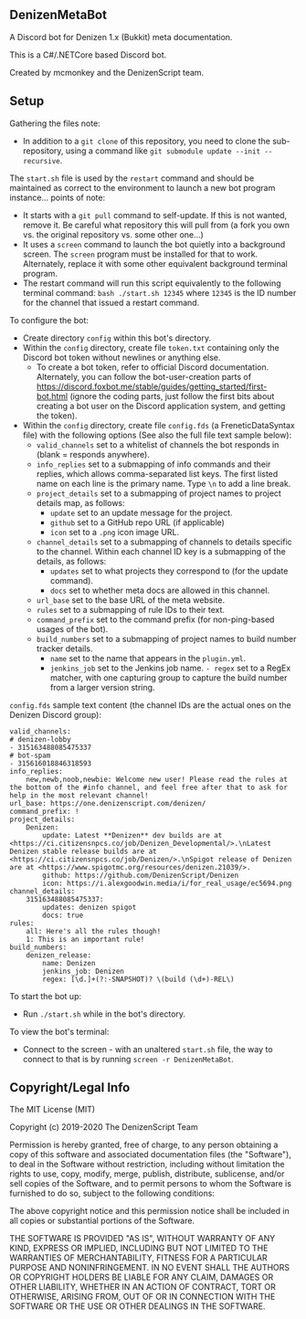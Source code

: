 DenizenMetaBot
--------------

A Discord bot for Denizen 1.x (Bukkit) meta documentation.

This is a C#/.NETCore based Discord bot.

Created by mcmonkey and the DenizenScript team.

## Setup

Gathering the files note:
- In addition to a `git clone` of this repository, you need to clone the sub-repository, using a command like `git submodule update --init --recursive`.

The `start.sh` file is used by the `restart` command and should be maintained as correct to the environment to launch a new bot program instance... points of note:
- It starts with a `git pull` command to self-update. If this is not wanted, remove it. Be careful what repository this will pull from (a fork you own vs. the original repository vs. some other one...)
- It uses a `screen` command to launch the bot quietly into a background screen. The `screen` program must be installed for that to work. Alternately, replace it with some other equivalent background terminal program.
- The restart command will run this script equivalently to the following terminal command: `bash ./start.sh 12345` where `12345` is the ID number for the channel that issued a restart command.

To configure the bot:
- Create directory `config` within this bot's directory.
- Within the `config` directory, create file `token.txt` containing only the Discord bot token without newlines or anything else.
    - To create a bot token, refer to official Discord documentation. Alternately, you can follow the bot-user-creation parts of https://discord.foxbot.me/stable/guides/getting_started/first-bot.html (ignore the coding parts, just follow the first bits about creating a bot user on the Discord application system, and getting the token).
- Within the `config` directory, create file `config.fds` (a FreneticDataSyntax file) with the following options (See also the full file text sample below):
    - `valid_channels` set to a whitelist of channels the bot responds in (blank = responds anywhere).
    - `info_replies` set to a submapping of info commands and their replies, which allows comma-separated list keys. The first listed name on each line is the primary name. Type `\n` to add a line break.
    - `project_details` set to a submapping of project names to project details map, as follows:
        - `update` set to an update message for the project.
        - `github` set to a GitHub repo URL (if applicable)
        - `icon` set to a `.png` icon image URL.
    - `channel_details` set to a submapping of channels to details specific to the channel. Within each channel ID key is a submapping of the details, as follows:
        - `updates` set to what projects they correspond to (for the update command).
        - `docs` set to whether meta docs are allowed in this channel.
    - `url_base` set to the base URL of the meta website.
    - `rules` set to a submapping of rule IDs to their text.
    - `command_prefix` set to the command prefix (for non-ping-based usages of the bot).
    - `build_numbers` set to a submapping of project names to build number tracker details.
        - `name` set to the name that appears in the `plugin.yml`.
        - `jenkins_job` set to the Jenkins job name.
        `- regex` set to a RegEx matcher, with one capturing group to capture the build number from a larger version string.

`config.fds` sample text content (the channel IDs are the actual ones on the Denizen Discord group):
```
valid_channels:
# denizen-lobby
- 315163488085475337
# bot-spam
- 315616018846318593
info_replies:
    new,newb,noob,newbie: Welcome new user! Please read the rules at the bottom of the #info channel, and feel free after that to ask for help in the most relevant channel!
url_base: https://one.denizenscript.com/denizen/
command_prefix: !
project_details:
    Denizen:
        update: Latest **Denizen** dev builds are at <https://ci.citizensnpcs.co/job/Denizen_Developmental/>.\nLatest Denizen stable release builds are at <https://ci.citizensnpcs.co/job/Denizen/>.\nSpigot release of Denizen are at <https://www.spigotmc.org/resources/denizen.21039/>.
        github: https://github.com/DenizenScript/Denizen
        icon: https://i.alexgoodwin.media/i/for_real_usage/ec5694.png
channel_details:
    315163488085475337:
        updates: denizen spigot
        docs: true
rules:
    all: Here's all the rules though!
    1: This is an important rule!
build_numbers:
    denizen_release:
        name: Denizen
        jenkins_job: Denizen
        regex: [\d.]+(?:-SNAPSHOT)? \(build (\d+)-REL\)
```

To start the bot up:
- Run `./start.sh` while in the bot's directory.

To view the bot's terminal:
- Connect to the screen - with an unaltered `start.sh` file, the way to connect to that is by running `screen -r DenizenMetaBot`.

## Copyright/Legal Info

The MIT License (MIT)

Copyright (c) 2019-2020 The DenizenScript Team

Permission is hereby granted, free of charge, to any person obtaining a copy
of this software and associated documentation files (the "Software"), to deal
in the Software without restriction, including without limitation the rights
to use, copy, modify, merge, publish, distribute, sublicense, and/or sell
copies of the Software, and to permit persons to whom the Software is
furnished to do so, subject to the following conditions:

The above copyright notice and this permission notice shall be included in all
copies or substantial portions of the Software.

THE SOFTWARE IS PROVIDED "AS IS", WITHOUT WARRANTY OF ANY KIND, EXPRESS OR
IMPLIED, INCLUDING BUT NOT LIMITED TO THE WARRANTIES OF MERCHANTABILITY,
FITNESS FOR A PARTICULAR PURPOSE AND NONINFRINGEMENT. IN NO EVENT SHALL THE
AUTHORS OR COPYRIGHT HOLDERS BE LIABLE FOR ANY CLAIM, DAMAGES OR OTHER
LIABILITY, WHETHER IN AN ACTION OF CONTRACT, TORT OR OTHERWISE, ARISING FROM,
OUT OF OR IN CONNECTION WITH THE SOFTWARE OR THE USE OR OTHER DEALINGS IN THE
SOFTWARE.
